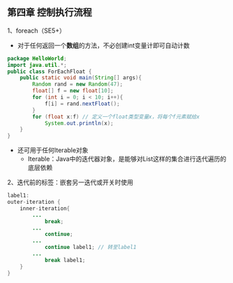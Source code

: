 ## 第四章 控制执行流程

1、foreach（SE5+）

+ 对于任何返回一个**数组**的方法，不必创建int变量计即可自动计数

```java
package HelloWorld;
import java.util.*;
public class ForEachFloat {
    public static void main(String[] args){
        Random rand = new Random(47);
        float[] f = new float[10];
        for (int i = 0; i < 10; i++){
            f[i] = rand.nextFloat();
        }
        for (float x:f) // 定义一个float类型变量x，将每个f元素赋给x
            System.out.println(x);
    }
}
```

+ 还可用于任何Iterable对象
  + Iterable：Java中的迭代器对象，是能够对List这样的集合进行迭代遍历的底层依赖

2、迭代前的标签：嵌套另一迭代或开关时使用

```java
label1:
outer-iteration {
    inner-iteration{
        ...
            break;
        ...
            continue;
        ...
            continue label1; // 转至label1
        ...
            break label1;
    }
}
```

